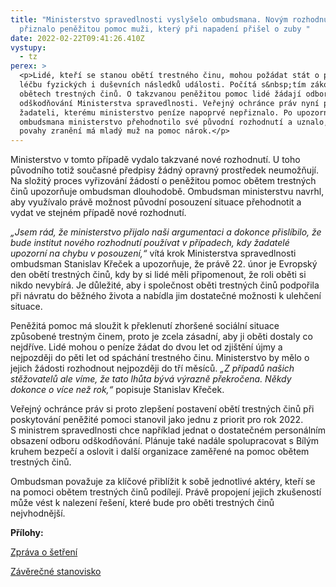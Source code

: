 ```yaml
---
title: "Ministerstvo spravedlnosti vyslyšelo ombudsmana. Novým rozhodnutím
  přiznalo peněžitou pomoc muži, který při napadení přišel o zuby "
date: 2022-02-22T09:41:26.410Z
vystupy:
  - tz
perex: >
  <p>Lidé, kteří se stanou obětí trestného činu, mohou požádat stát o peníze na
  léčbu fyzických i duševních následků události. Počítá s&nbsp;tím zákon o
  obětech trestných činů. O takzvanou peněžitou pomoc lidé žádají odbor
  odškodňování Ministerstva spravedlnosti. Veřejný ochránce práv nyní pomohl
  žadateli, kterému ministerstvo peníze napoprvé nepřiznalo. Po upozornění
  ombudsmana ministerstvo přehodnotilo své původní rozhodnutí a uznalo, že podle
  povahy zranění má mladý muž na pomoc nárok.</p>
---
```

<p>Ministerstvo v tomto&nbsp;případě vydalo takzvané nové rozhodnutí. U toho původního totiž současné předpisy žádný opravný prostředek neumožňují. Na složitý proces vyřizování žádostí o peněžitou pomoc obětem trestných činů upozorňuje ombudsman dlouhodobě. Ombudsman ministerstvu navrhl, aby využívalo právě možnost původní posouzení situace přehodnotit a vydat ve stejném případě nové rozhodnutí.</p>

<p><em>&bdquo;Jsem rád, že ministerstvo přijalo naši argumentaci a dokonce přislíbilo, že bude institut nového rozhodnutí používat v&nbsp;případech, kdy žadatelé upozorní na chybu v&nbsp;posouzení,&ldquo;</em> vítá krok Ministerstva spravedlnosti ombudsman Stanislav Křeček a upozorňuje, že právě 22. únor je Evropský den obětí trestných činů, kdy by si lidé měli připomenout, že roli oběti si nikdo nevybírá. Je důležité, aby i společnost oběti trestných činů podpořila při&nbsp;návratu do běžného života a nabídla jim dostatečné možnosti k&nbsp;ulehčení situace.&nbsp;</p>

<p>Peněžitá pomoc má sloužit k překlenutí zhoršené sociální situace způsobené trestným činem, proto je zcela zásadní, aby ji oběti dostaly co nejdříve. Lidé mohou o peníze žádat do dvou let od zjištění újmy a nejpozději do pěti let od spáchání trestného činu. Ministerstvo by mělo o jejich žádosti rozhodnout nejpozději do tří měsíců. <em>&bdquo;Z&nbsp;případů našich stěžovatelů ale víme, že tato lhůta bývá výrazně překročena. Někdy dokonce o více než rok,&ldquo;</em> popisuje Stanislav Křeček.</p>

<p>Veřejný ochránce práv si proto zlepšení postavení obětí trestných činů při poskytování peněžité pomoci stanovil jako jednu z&nbsp;priorit pro rok 2022. S&nbsp;ministrem spravedlnosti chce například jednat o dostatečném personálním obsazení odboru odškodňování. Plánuje také nadále spolupracovat s Bílým kruhem bezpečí a oslovit i další&nbsp;organizace zaměřené na pomoc obětem trestných činů.</p>

<p>Ombudsman považuje za klíčové přiblížit k&nbsp;sobě jednotlivé aktéry, kteří se na pomoci obětem trestných činů podílejí. Právě propojení jejich zkušeností může vést k&nbsp;nalezení řešení, které bude pro oběti trestných činů nejvhodnější.</p>

<p><strong>Přílohy:</strong></p>

<p><a href="https://eso.ochrance.cz/Nalezene/Edit/9956">Zpráva o šetření</a></p>

<p><a href="https://eso.ochrance.cz/Nalezene/Edit/9958">Závěrečné stanovisko</a></p>

<p>&nbsp;</p>
